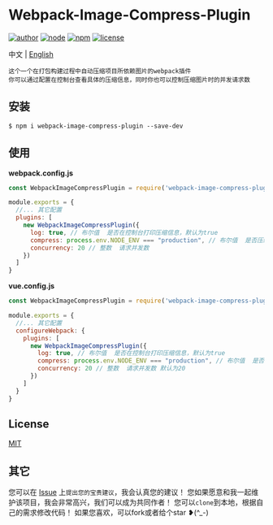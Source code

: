 # Webpack-Image-Compress-Plugin

[![author](https://img.shields.io/badge/author-DingkeXue-f66.svg)](https://github.com/DingkeXue/webpack-image-compress-plugin)
[![node](https://img.shields.io/badge/node-%3E%3D%2010.0.0-3c9.svg)](https://github.com/DingkeXue/webpack-image-compress-plugin)
[![npm](https://img.shields.io/badge/npm-%3E%3D%205.6.0-3c9.svg)](https://github.com/DingkeXue/webpack-image-compress-plugin)
[![license](https://img.shields.io/badge/license-MIT-09f.svg)](https://github.com/DingkeXue/webpack-image-compress-plugin)

中文 | [English](./README.md)

```
这个一个在打包构建过程中自动压缩项目所依赖图片的webpack插件
你可以通过配置在控制台查看具体的压缩信息，同时你也可以控制压缩图片时的并发请求数
```

## 安装
```
$ npm i webpack-image-compress-plugin --save-dev
```

## 使用

**webpack.config.js**
```js
const WebpackImageCompressPlugin = require('webpack-image-compress-plugin')

module.exports = {
  //... 其它配置
  plugins: [
    new WebpackImageCompressPlugin({
      log: true, // 布尔值  是否在控制台打印压缩信息，默认为true
      compress: process.env.NODE_ENV === "production", // 布尔值  是否压缩图片
      concurrency: 20 // 整数  请求并发数
    })
  ]
}
```

**vue.config.js**
```js
const WebpackImageCompressPlugin = require('webpack-image-compress-plugin')

module.exports = {
  //... 其它配置
  configureWebpack: {
    plugins: [
      new WebpackImageCompressPlugin({
        log: true, // 布尔值  是否在控制台打印压缩信息，默认为true
        compress: process.env.NODE_ENV === "production", // 布尔值  是否压缩图片 默认为true
        concurrency: 20 // 整数  请求并发数 默认为20
      })
    ]
  }
}
```

## License

[MIT](./LICENSE)


## 其它
您可以在 [Issue](https://github.com/DingkeXue/webpack-image-compress-plugin/issues) 上`提出您的宝贵建议`，我会认真您的建议！
您如果愿意和我一起维护该项目，我会非常高兴，我们可以成为共同作者！
您可以`clone`到本地，根据自己的需求修改代码！
如果您喜欢，可以fork或者给个star ❥(^_-)